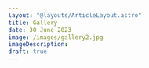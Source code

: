 ```yaml
---
layout: "@layouts/ArticleLayout.astro"
title: Gallery
date: 30 June 2023
image: /images/gallery2.jpg
imageDescription: 
draft: true
---
```

<!DOCTYPE html>
<html>
<head>
    <title>Gallery View</title>
    <style>
        .gallery {
            display: flex;
            flex-wrap: wrap;
            justify-content: center;
        }
        
    
</head>
<body>
    <div class="gallery">
        <div class="gallery-item">
            <img src="/images/image1.jpg" alt="Image 1">
        </div>
        <div class="gallery-item">
            <img src="/images/image2.jpg" alt="Image 2">
        </div>
        <div class="gallery-item">
            <img src="/images/image3.jpg" alt="Image 3">
        </div>
        <div class="gallery-item">
            <img src="/images/image4.jpg" alt="Image 4">
        </div>
        <div class="gallery-item">
            <img src="/images/image5.jpg" alt="Image 4">
        </div>
        <div class="gallery-item">
            <img src="/images/image6.jpg" alt="Image 4">
        </div>
        <div class="gallery-item">
            <img src="/images/image8.jpg" alt="Image 4">
        </div>
        <div class="gallery-item">
            <img src="/images/image9.jpg" alt="Image 4">
        </div>
        <div class="gallery-item">
            <img src="/images/image11.jpg" alt="Image 4">
        </div>
        <div class="gallery-item">
            <img src="/images/image13.jpg" alt="Image 4">
        </div>
    </div>
</body>
</html>


